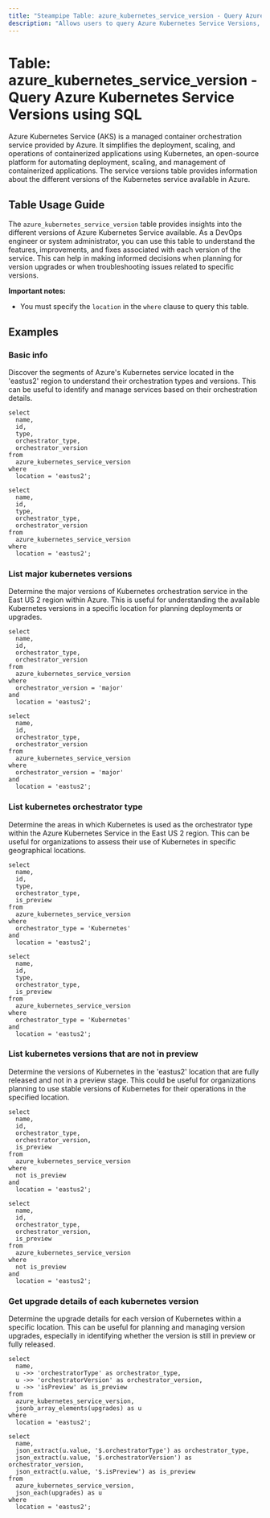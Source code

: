 ```yaml
---
title: "Steampipe Table: azure_kubernetes_service_version - Query Azure Kubernetes Service Versions using SQL"
description: "Allows users to query Azure Kubernetes Service Versions, providing detailed information about the different versions of the Kubernetes service available in Azure."
---
```


# Table: azure_kubernetes_service_version - Query Azure Kubernetes Service Versions using SQL

Azure Kubernetes Service (AKS) is a managed container orchestration service provided by Azure. It simplifies the deployment, scaling, and operations of containerized applications using Kubernetes, an open-source platform for automating deployment, scaling, and management of containerized applications. The service versions table provides information about the different versions of the Kubernetes service available in Azure.

## Table Usage Guide

The `azure_kubernetes_service_version` table provides insights into the different versions of Azure Kubernetes Service available. As a DevOps engineer or system administrator, you can use this table to understand the features, improvements, and fixes associated with each version of the service. This can help in making informed decisions when planning for version upgrades or when troubleshooting issues related to specific versions.

**Important notes:**
- You must specify the `location` in the `where` clause to query this table.

## Examples

### Basic info
Discover the segments of Azure's Kubernetes service located in the 'eastus2' region to understand their orchestration types and versions. This can be useful to identify and manage services based on their orchestration details.

```sql+postgres
select
  name,
  id,
  type,
  orchestrator_type,
  orchestrator_version
from
  azure_kubernetes_service_version
where
  location = 'eastus2';
```

```sql+sqlite
select
  name,
  id,
  type,
  orchestrator_type,
  orchestrator_version
from
  azure_kubernetes_service_version
where
  location = 'eastus2';
```

### List major kubernetes versions
Determine the major versions of Kubernetes orchestration service in the East US 2 region within Azure. This is useful for understanding the available Kubernetes versions in a specific location for planning deployments or upgrades.

```sql+postgres
select
  name,
  id,
  orchestrator_type,
  orchestrator_version
from
  azure_kubernetes_service_version
where
  orchestrator_version = 'major'
and
  location = 'eastus2';
```

```sql+sqlite
select
  name,
  id,
  orchestrator_type,
  orchestrator_version
from
  azure_kubernetes_service_version
where
  orchestrator_version = 'major'
and
  location = 'eastus2';
```

### List kubernetes orchestrator type
Determine the areas in which Kubernetes is used as the orchestrator type within the Azure Kubernetes Service in the East US 2 region. This can be useful for organizations to assess their use of Kubernetes in specific geographical locations.

```sql+postgres
select
  name,
  id,
  type,
  orchestrator_type,
  is_preview
from
  azure_kubernetes_service_version
where
  orchestrator_type = 'Kubernetes'
and
  location = 'eastus2';
```

```sql+sqlite
select
  name,
  id,
  type,
  orchestrator_type,
  is_preview
from
  azure_kubernetes_service_version
where
  orchestrator_type = 'Kubernetes'
and
  location = 'eastus2';
```

### List kubernetes versions that are not in preview
Determine the versions of Kubernetes in the 'eastus2' location that are fully released and not in a preview stage. This could be useful for organizations planning to use stable versions of Kubernetes for their operations in the specified location.

```sql+postgres
select
  name,
  id,
  orchestrator_type,
  orchestrator_version,
  is_preview
from
  azure_kubernetes_service_version
where
  not is_preview
and
  location = 'eastus2';
```

```sql+sqlite
select
  name,
  id,
  orchestrator_type,
  orchestrator_version,
  is_preview
from
  azure_kubernetes_service_version
where
  not is_preview
and
  location = 'eastus2';
```

### Get upgrade details of each kubernetes version
Determine the upgrade details for each version of Kubernetes within a specific location. This can be useful for planning and managing version upgrades, especially in identifying whether the version is still in preview or fully released.

```sql+postgres
select
  name,
  u ->> 'orchestratorType' as orchestrator_type,
  u ->> 'orchestratorVersion' as orchestrator_version,
  u ->> 'isPreview' as is_preview
from
  azure_kubernetes_service_version,
  jsonb_array_elements(upgrades) as u
where
  location = 'eastus2';
```

```sql+sqlite
select
  name,
  json_extract(u.value, '$.orchestratorType') as orchestrator_type,
  json_extract(u.value, '$.orchestratorVersion') as orchestrator_version,
  json_extract(u.value, '$.isPreview') as is_preview
from
  azure_kubernetes_service_version,
  json_each(upgrades) as u
where
  location = 'eastus2';
```